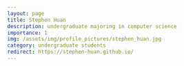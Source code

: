 ```yaml
---
layout: page
title: Stephen Huan
description: undergraduate majoring in computer science
importance: 1
img: /assets/img/profile_pictures/stephen_huan.jpg
category: undergraduate students
redirect: https://stephen-huan.github.io/
---
```


